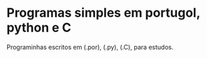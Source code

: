 # Programas simples em portugol, python e C
Programinhas escritos em (.por), (.py), (.C), para estudos.

